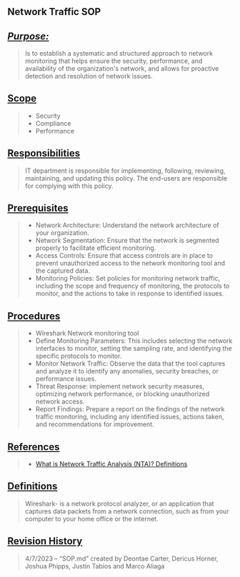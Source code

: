 #
## **Network Traffic SOP**
## <u>*Purpose:*</u>
>  Is to establish a systematic and structured approach to network monitoring that helps ensure the security, performance, and availability of the organization's network, and allows for proactive detection and resolution of network issues.

## <u>Scope</u>
> - Security 
> - Compliance
> - Performance

 
## <u>Responsibilities</u>
> IT department is responsible for implementing, following, reviewing, maintaining, and updating this policy. The end-users are responsible for complying with this policy.
## <u>Prerequisites</u>
> - Network Architecture: Understand the network architecture of your organization.
> - Network Segmentation: Ensure that the network is segmented properly to facilitate efficient monitoring.
> - Access Controls: Ensure that access controls are in place to prevent unauthorized access to the network monitoring tool and the captured data.
> - Monitoring Policies: Set policies for monitoring network traffic, including the scope and frequency of monitoring, the protocols to monitor, and the actions to take in response to identified issues.

 
## <u>Procedures</u>
> -  Wireshark Network monitoring tool
> -  Define Monitoring Parameters: This includes selecting the network interfaces to monitor, setting the sampling rate, and identifying the specific protocols to monitor. 
> -  Monitor Network Traffic: Observe the data that the tool captures and analyze it to identify any anomalies, security breaches, or performance issues.
> -  Threat Response: implement network security measures, optimizing network performance, or blocking unauthorized network access.
> -  Report Findings: Prepare a report on the findings of the network traffic monitoring, including any identified issues, actions taken, and recommendations for improvement.


## <u>References</u> 
> - [What is Network Traffic Analysis (NTA)?
Definitions](https://www.rapid7.com/fundamentals/network-traffic-analysis/#:~:text=Network%20traffic%20analysis%20(NTA)%20is,malware%20such%20as%20ransomware%20activity)

## <u>Definitions</u>
> Wireshark- is a network protocol analyzer, or an application that captures data packets from a network connection, such as from your computer to your home office or the internet.

## <u>Revision History</u> 
>4/7/2023 – “SOP.md” created by Deontae Carter, Dericus Horner, Joshua Phipps, Justin Tabios and Marco Aliaga
